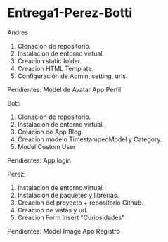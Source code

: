 # Entrega1-Perez-Botti

Andres
1. Clonacion de repositorio.
2. Instalacion de entorno virtual.
3. Creacion static folder.
4. Creacion HTML Template.
5. Configuración de Admin, setting, urls.

Pendientes:
Model de Avatar
App Perfil

Botti
1. Clonacion de repositorio.
2. Instalacion de entorno virtual.
3. Creacion de App Blog.
4. Creacion modelo TimestampedModel y Category.
5. Model Custom User

Pendientes:
App login

Perez:
1. Instalacion de entorno virtual.
2. Instalacion de paquetes y librerias.
3. Creacion del proyecto + repositorio Github.
4. Creacion de vistas y url.
5. Creacion Form Insert "Curiosidades"

Pendientes:
Model Image
App Registro
